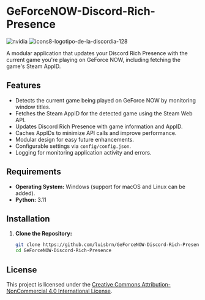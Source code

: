 # GeForceNOW-Discord-Rich-Presence
![nvidia](https://github.com/user-attachments/assets/f01b9e5e-4cf4-4178-b39e-8719590c5f7c)
![icons8-logotipo-de-la-discordia-128](https://github.com/user-attachments/assets/5c3b161c-b062-4430-93c0-4433c472ce87)

A modular application that updates your Discord Rich Presence with the current game you're playing on GeForce NOW, including fetching the game's Steam AppID.

## Features

- Detects the current game being played on GeForce NOW by monitoring window titles.
- Fetches the Steam AppID for the detected game using the Steam Web API.
- Updates Discord Rich Presence with game information and AppID.
- Caches AppIDs to minimize API calls and improve performance.
- Modular design for easy future enhancements.
- Configurable settings via `config/config.json`.
- Logging for monitoring application activity and errors.

## Requirements

- **Operating System:** Windows (support for macOS and Linux can be added).
- **Python:** 3.11

## Installation

1. **Clone the Repository:**

   ```bash
   git clone https://github.com/luisbrn/GeForceNOW-Discord-Rich-Presence.git
   cd GeForceNOW-Discord-Rich-Presence
   
## License

This project is licensed under the [Creative Commons Attribution-NonCommercial 4.0 International License](https://creativecommons.org/licenses/by-nc/4.0/).

